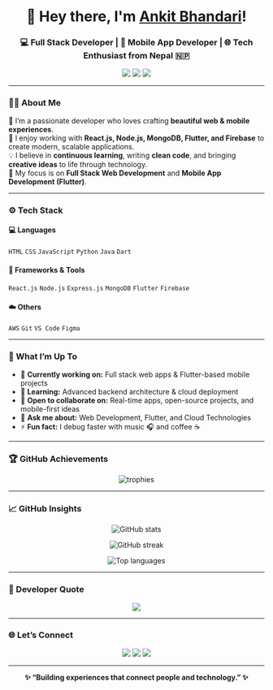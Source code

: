 <h1 align="center">👋 Hey there, I'm <a href="https://github.com/AnkitBhandari7">Ankit Bhandari</a>!</h1>

<h3 align="center">💻 Full Stack Developer | 📱 Mobile App Developer | 🌐 Tech Enthusiast from Nepal 🇳🇵</h3>

<p align="center">
  <a href="mailto:ankeetbhandari77@gmail.com"><img src="https://img.shields.io/badge/Email-D14836?style=for-the-badge&logo=gmail&logoColor=white" /></a>
  <a href="https://www.linkedin.com/in/ankitbhandari77/"><img src="https://img.shields.io/badge/LinkedIn-0077b5?style=for-the-badge&logo=linkedin&logoColor=white" /></a>
  <a href="https://github.com/AnkitBhandari7"><img src="https://img.shields.io/badge/GitHub-181717?style=for-the-badge&logo=github&logoColor=white" /></a>
</p>

---

### 🧑‍💻 About Me  
🌱 I’m a passionate developer who loves crafting **beautiful web & mobile experiences**.  
🚀 I enjoy working with **React.js, Node.js, MongoDB, Flutter, and Firebase** to create modern, scalable applications.  
💡 I believe in **continuous learning**, writing **clean code**, and bringing **creative ideas** to life through technology.  
🎯 My focus is on **Full Stack Web Development** and **Mobile App Development (Flutter)**.  

---

### ⚙️ Tech Stack  

#### 💻 Languages  
`HTML` `CSS` `JavaScript` `Python` `Java` `Dart`

#### 🧩 Frameworks & Tools  
`React.js` `Node.js` `Express.js` `MongoDB` `Flutter` `Firebase`

#### ☁️ Others  
`AWS` `Git` `VS Code` `Figma`  

---

### 🚀 What I’m Up To  
- 🔭 **Currently working on:** Full stack web apps & Flutter-based mobile projects  
- 🌱 **Learning:** Advanced backend architecture & cloud deployment  
- 🤝 **Open to collaborate on:** Real-time apps, open-source projects, and mobile-first ideas  
- 💬 **Ask me about:** Web Development, Flutter, and Cloud Technologies  
- ⚡ **Fun fact:** I debug faster with music 🎧 and coffee ☕  

---

### 🏆 GitHub Achievements  
<p align="center">
  <img src="https://github-profile-trophy.vercel.app/?username=AnkitBhandari7&theme=radical&no-frame=true&margin-w=10" alt="trophies" />
</p>

---

### 📈 GitHub Insights  

<p align="center">
  <img src="https://github-readme-stats.vercel.app/api?username=AnkitBhandari7&show_icons=true&theme=radical" alt="GitHub stats" />
</p>

<p align="center">
  <img src="https://github-readme-streak-stats.herokuapp.com/?user=AnkitBhandari7&theme=radical" alt="GitHub streak" />
</p>

<p align="center">
  <img src="https://github-readme-stats.vercel.app/api/top-langs/?username=AnkitBhandari7&layout=compact&theme=radical" alt="Top languages" />
</p>

---

### 💬 Developer Quote  
<p align="center">
  <img src="https://quotes-github-readme.vercel.app/api?type=horizontal&theme=radical" />
</p>

---

### 🌐 Let’s Connect  
<p align="center">
  <a href="mailto:ankeetbhandari07@gmail.com"><img src="https://img.shields.io/badge/Gmail-D14836?style=for-the-badge&logo=gmail&logoColor=white"></a>
  <a href="https://www.linkedin.com/in/ankitbhandari77/"><img src="https://img.shields.io/badge/LinkedIn-0077b5?style=for-the-badge&logo=linkedin&logoColor=white"></a>
  <a href="https://github.com/AnkitBhandari7"><img src="https://img.shields.io/badge/GitHub-181717?style=for-the-badge&logo=github&logoColor=white"></a>
</p>

---

<p align="center">
  <b>✨ “Building experiences that connect people and technology.” ✨</b>
</p>
